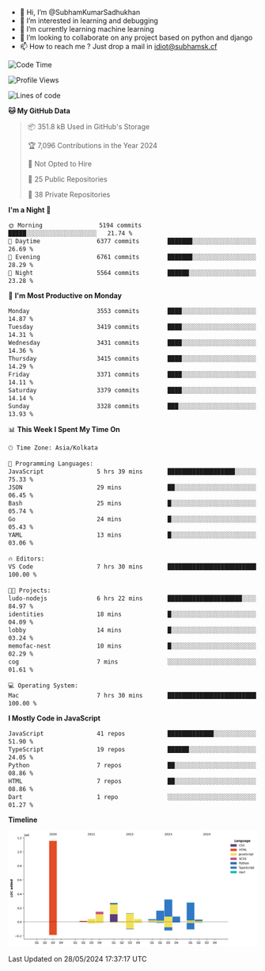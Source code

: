 - 👋 Hi, I’m @SubhamKumarSadhukhan
- 👀 I’m interested in learning and debugging
- 🌱 I’m currently learning machine learning
- 💞️ I’m looking to collaborate on any project based on python and django
- 📫 How to reach me ?
      Just drop a mail in idiot@subhamsk.cf

<!---
SubhamKumarSadhukhan/SubhamKumarSadhukhan is a ✨ special ✨ repository because its `README.md` (this file) appears on your GitHub profile.
You can click the Preview link to take a look at your changes.
--->


<!--START_SECTION:waka-->
![Code Time](http://img.shields.io/badge/Code%20Time-2%2C210%20hrs%2032%20mins-blue)

![Profile Views](http://img.shields.io/badge/Profile%20Views-0-blue)

![Lines of code](https://img.shields.io/badge/From%20Hello%20World%20I%27ve%20Written-2.7%20million%20lines%20of%20code-blue)

**🐱 My GitHub Data** 

> 📦 351.8 kB Used in GitHub's Storage 
 > 
> 🏆 7,096 Contributions in the Year 2024
 > 
> 🚫 Not Opted to Hire
 > 
> 📜 25 Public Repositories 
 > 
> 🔑 38 Private Repositories 
 > 
**I'm a Night 🦉** 

```text
🌞 Morning                5194 commits        █████░░░░░░░░░░░░░░░░░░░░   21.74 % 
🌆 Daytime                6377 commits        ███████░░░░░░░░░░░░░░░░░░   26.69 % 
🌃 Evening                6761 commits        ███████░░░░░░░░░░░░░░░░░░   28.29 % 
🌙 Night                  5564 commits        ██████░░░░░░░░░░░░░░░░░░░   23.28 % 
```
📅 **I'm Most Productive on Monday** 

```text
Monday                   3553 commits        ████░░░░░░░░░░░░░░░░░░░░░   14.87 % 
Tuesday                  3419 commits        ████░░░░░░░░░░░░░░░░░░░░░   14.31 % 
Wednesday                3431 commits        ████░░░░░░░░░░░░░░░░░░░░░   14.36 % 
Thursday                 3415 commits        ████░░░░░░░░░░░░░░░░░░░░░   14.29 % 
Friday                   3371 commits        ████░░░░░░░░░░░░░░░░░░░░░   14.11 % 
Saturday                 3379 commits        ████░░░░░░░░░░░░░░░░░░░░░   14.14 % 
Sunday                   3328 commits        ███░░░░░░░░░░░░░░░░░░░░░░   13.93 % 
```


📊 **This Week I Spent My Time On** 

```text
🕑︎ Time Zone: Asia/Kolkata

💬 Programming Languages: 
JavaScript               5 hrs 39 mins       ███████████████████░░░░░░   75.33 % 
JSON                     29 mins             ██░░░░░░░░░░░░░░░░░░░░░░░   06.45 % 
Bash                     25 mins             █░░░░░░░░░░░░░░░░░░░░░░░░   05.74 % 
Go                       24 mins             █░░░░░░░░░░░░░░░░░░░░░░░░   05.43 % 
YAML                     13 mins             █░░░░░░░░░░░░░░░░░░░░░░░░   03.06 % 

🔥 Editors: 
VS Code                  7 hrs 30 mins       █████████████████████████   100.00 % 

🐱‍💻 Projects: 
ludo-nodejs              6 hrs 22 mins       █████████████████████░░░░   84.97 % 
identities               18 mins             █░░░░░░░░░░░░░░░░░░░░░░░░   04.09 % 
lobby                    14 mins             █░░░░░░░░░░░░░░░░░░░░░░░░   03.24 % 
memofac-nest             10 mins             █░░░░░░░░░░░░░░░░░░░░░░░░   02.29 % 
cog                      7 mins              ░░░░░░░░░░░░░░░░░░░░░░░░░   01.61 % 

💻 Operating System: 
Mac                      7 hrs 30 mins       █████████████████████████   100.00 % 
```

**I Mostly Code in JavaScript** 

```text
JavaScript               41 repos            █████████████░░░░░░░░░░░░   51.90 % 
TypeScript               19 repos            ██████░░░░░░░░░░░░░░░░░░░   24.05 % 
Python                   7 repos             ██░░░░░░░░░░░░░░░░░░░░░░░   08.86 % 
HTML                     7 repos             ██░░░░░░░░░░░░░░░░░░░░░░░   08.86 % 
Dart                     1 repo              ░░░░░░░░░░░░░░░░░░░░░░░░░   01.27 % 
```



**Timeline**

![Lines of Code chart](https://raw.githubusercontent.com/SubhamKumarSadhukhan/SubhamKumarSadhukhan/main/assets/bar_graph.png)


 Last Updated on 28/05/2024 17:37:17 UTC
<!--END_SECTION:waka-->
